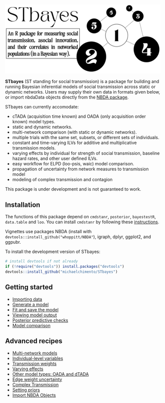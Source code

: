 ![banner](man/figures/stbayes_banner2.png)
<!-- badges: start -->
<!-- badges: end -->

**STbayes** (ST standing for social transmission) is a package for building and running Bayesian inferential models of social transmission across static or dynamic networks. Users may supply their own data in formats given below, or import nbdaData objects directly from the [NBDA package](https://github.com/whoppitt/NBDA).

STbayes can currently accomodate:

 - cTADA (acquisition time known) and OADA (only acquisition order known) model types.
 - static and dynamic networks.
 - multi-network comparison (with static or dynamic networks).
 - multiple trials with the same set, subsets, or different sets of individuals.
 - constant and time-varying ILVs for additive and multiplicative transmission models.
 - varying effects by individual for strength of social transmission, baseline hazard rates, and other user defined ILVs.
 - easy workflow for ELPD (loo-psis, waic) model comparison.
 - propagation of uncertainty from network measures to transmission model
 - modeling of complex transmission and contagion
   
This package is under development and is not guaranteed to work.

## Installation<a name="Installation"></a>

The functions of this package depend on ```cmdstanr```, ```posterior```, ```bayestestR```, ```data.table``` and ```loo```. You can install ```cmdstanr``` by following these [instructions](https://mc-stan.org/cmdstanr/articles/cmdstanr.html).

Vignettes use packages NBDA (install with ```devtools::install_github("whoppitt/NBDA"```), igraph, dplyr, ggplot2, and ggpubr.


To install the development version of STbayes:

``` r
# install devtools if not already
if (!require("devtools")) install.packages("devtools")
devtools::install_github("michaelchimento/STbayes")
```

## Getting started

- [Importing data](https://yourusername.github.io/yourpackagename/articles/getting_started.html#step-1-importing-data)
- [Generate a model](https://yourusername.github.io/yourpackagename/articles/getting_started.html#step-2-generate-a-model)
- [Fit and save the model](https://yourusername.github.io/yourpackagename/articles/getting_started.html#step-3-fit-and-save-the-model)
- [Viewing model output](https://yourusername.github.io/yourpackagename/articles/getting_started.html#step-4-viewing-model-output)
- [Posterior predictive checks](https://yourusername.github.io/yourpackagename/articles/getting_started.html#step-5-posterior-predictive-checks)
- [Model comparison](https://yourusername.github.io/yourpackagename/articles/getting_started.html#step-6-model-comparison)

## Advanced recipes

- [Multi-network models](https://michaelchimento.github.io/STbayes/articles/advanced_recipes.html#multi-network-models)
- [Individual-level variables](https://michaelchimento.github.io/STbayes/articles/advanced_recipes.html#individual-level-variables-ilvs)
- [Transmission weights](https://michaelchimento.github.io/STbayes/articles/advanced_recipes.html#transmission-weights)
- [Varying effects](https://yourusername.github.io/yourpackagename/articles/getting_started.html#varying-effects-by-individual)
- [Other model types: OADA and dTADA](https://yourusername.github.io/yourpackagename/articles/getting_started.html#other-model-types-oada-and-dtada)
- [Edge weight uncertainty](https://yourusername.github.io/yourpackagename/articles/getting_started.html#edge-weight-uncertainty)
- [Complex Transmission](https://yourusername.github.io/yourpackagename/articles/getting_started.html#complex-transmission)
- [Setting priors](https://michaelchimento.github.io/STbayes/articles/advanced_recipes.html#setting-priors)
- [Import NBDA Objects](https://michaelchimento.github.io/STbayes/articles/advanced_recipes.html#import-nbda-data-objects)